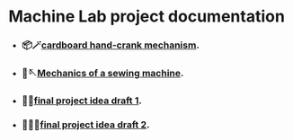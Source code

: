 # Machine Lab project documentation

* ### 📦🪄[cardboard hand-crank mechanism](/6February).
* ### 🧵🪡[Mechanics of a sewing machine](/15February).
* ### 🐳🌊[final project idea draft 1](/20February).
* ### 🧌🇦🇪[final project idea draft 2](/March_5).
